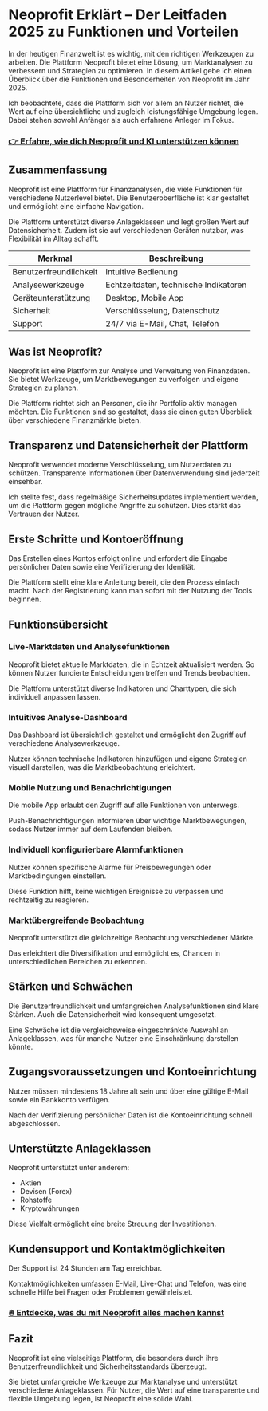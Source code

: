 # Neoprofit Erklärt – Der Leitfaden 2025 zu Funktionen und Vorteilen
   
In der heutigen Finanzwelt ist es wichtig, mit den richtigen Werkzeugen zu arbeiten. Die Plattform Neoprofit bietet eine Lösung, um Marktanalysen zu verbessern und Strategien zu optimieren. In diesem Artikel gebe ich einen Überblick über die Funktionen und Besonderheiten von Neoprofit im Jahr 2025.  

Ich beobachtete, dass die Plattform sich vor allem an Nutzer richtet, die Wert auf eine übersichtliche und zugleich leistungsfähige Umgebung legen. Dabei stehen sowohl Anfänger als auch erfahrene Anleger im Fokus.

### [👉 Erfahre, wie dich Neoprofit und KI unterstützen können](https://tinyurl.com/29s9gqtq)
## Zusammenfassung  
Neoprofit ist eine Plattform für Finanzanalysen, die viele Funktionen für verschiedene Nutzerlevel bietet. Die Benutzeroberfläche ist klar gestaltet und ermöglicht eine einfache Navigation.  

Die Plattform unterstützt diverse Anlageklassen und legt großen Wert auf Datensicherheit. Zudem ist sie auf verschiedenen Geräten nutzbar, was Flexibilität im Alltag schafft.

| Merkmal              | Beschreibung                         |
|----------------------|------------------------------------|
| Benutzerfreundlichkeit| Intuitive Bedienung                 |
| Analysewerkzeuge     | Echtzeitdaten, technische Indikatoren |
| Geräteunterstützung  | Desktop, Mobile App                 |
| Sicherheit          | Verschlüsselung, Datenschutz       |
| Support             | 24/7 via E-Mail, Chat, Telefon     |

## Was ist Neoprofit?  
Neoprofit ist eine Plattform zur Analyse und Verwaltung von Finanzdaten. Sie bietet Werkzeuge, um Marktbewegungen zu verfolgen und eigene Strategien zu planen.  

Die Plattform richtet sich an Personen, die ihr Portfolio aktiv managen möchten. Die Funktionen sind so gestaltet, dass sie einen guten Überblick über verschiedene Finanzmärkte bieten.

## Transparenz und Datensicherheit der Plattform  
Neoprofit verwendet moderne Verschlüsselung, um Nutzerdaten zu schützen. Transparente Informationen über Datenverwendung sind jederzeit einsehbar.  

Ich stellte fest, dass regelmäßige Sicherheitsupdates implementiert werden, um die Plattform gegen mögliche Angriffe zu schützen. Dies stärkt das Vertrauen der Nutzer.

## Erste Schritte und Kontoeröffnung  
Das Erstellen eines Kontos erfolgt online und erfordert die Eingabe persönlicher Daten sowie eine Verifizierung der Identität.  

Die Plattform stellt eine klare Anleitung bereit, die den Prozess einfach macht. Nach der Registrierung kann man sofort mit der Nutzung der Tools beginnen.

## Funktionsübersicht  

### Live-Marktdaten und Analysefunktionen  
Neoprofit bietet aktuelle Marktdaten, die in Echtzeit aktualisiert werden. So können Nutzer fundierte Entscheidungen treffen und Trends beobachten.  

Die Plattform unterstützt diverse Indikatoren und Charttypen, die sich individuell anpassen lassen.

### Intuitives Analyse-Dashboard  
Das Dashboard ist übersichtlich gestaltet und ermöglicht den Zugriff auf verschiedene Analysewerkzeuge.  

Nutzer können technische Indikatoren hinzufügen und eigene Strategien visuell darstellen, was die Marktbeobachtung erleichtert.

### Mobile Nutzung und Benachrichtigungen  
Die mobile App erlaubt den Zugriff auf alle Funktionen von unterwegs.  

Push-Benachrichtigungen informieren über wichtige Marktbewegungen, sodass Nutzer immer auf dem Laufenden bleiben.

### Individuell konfigurierbare Alarmfunktionen  
Nutzer können spezifische Alarme für Preisbewegungen oder Marktbedingungen einstellen.  

Diese Funktion hilft, keine wichtigen Ereignisse zu verpassen und rechtzeitig zu reagieren.

### Marktübergreifende Beobachtung  
Neoprofit unterstützt die gleichzeitige Beobachtung verschiedener Märkte.  

Das erleichtert die Diversifikation und ermöglicht es, Chancen in unterschiedlichen Bereichen zu erkennen.

## Stärken und Schwächen  
Die Benutzerfreundlichkeit und umfangreichen Analysefunktionen sind klare Stärken. Auch die Datensicherheit wird konsequent umgesetzt.  

Eine Schwäche ist die vergleichsweise eingeschränkte Auswahl an Anlageklassen, was für manche Nutzer eine Einschränkung darstellen könnte.

## Zugangsvoraussetzungen und Kontoeinrichtung  
Nutzer müssen mindestens 18 Jahre alt sein und über eine gültige E-Mail sowie ein Bankkonto verfügen.  

Nach der Verifizierung persönlicher Daten ist die Kontoeinrichtung schnell abgeschlossen.

## Unterstützte Anlageklassen  
Neoprofit unterstützt unter anderem:  
- Aktien  
- Devisen (Forex)  
- Rohstoffe  
- Kryptowährungen  

Diese Vielfalt ermöglicht eine breite Streuung der Investitionen.

## Kundensupport und Kontaktmöglichkeiten  
Der Support ist 24 Stunden am Tag erreichbar.  

Kontaktmöglichkeiten umfassen E-Mail, Live-Chat und Telefon, was eine schnelle Hilfe bei Fragen oder Problemen gewährleistet.

### [🔥 Entdecke, was du mit Neoprofit alles machen kannst](https://tinyurl.com/29s9gqtq)
## Fazit  
Neoprofit ist eine vielseitige Plattform, die besonders durch ihre Benutzerfreundlichkeit und Sicherheitsstandards überzeugt.  

Sie bietet umfangreiche Werkzeuge zur Marktanalyse und unterstützt verschiedene Anlageklassen. Für Nutzer, die Wert auf eine transparente und flexible Umgebung legen, ist Neoprofit eine solide Wahl.